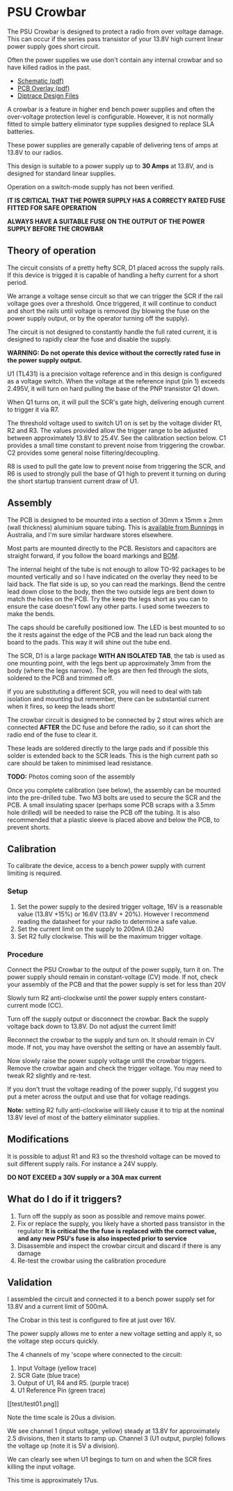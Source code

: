 # PSU Crowbar

The PSU Crowbar is designed to protect a radio from over voltage damage. This
can occur if the series pass transistor of your 13.8V high current linear power
supply goes short circuit.

Often the power supplies we use don't contain any internal crowbar and so have
killed radios in the past.

- [Schematic (pdf)](pdf/crobar-revA-schematic.pdf)
- [PCB Overlay (pdf)](pdf/crobar-revA-pcb-overlay.pdf)
- [Diptrace Design Files](design)

A crowbar is a feature in higher end bench power supplies and often the over-voltage
protection level is configurable. However, it is not normally fitted to simple
battery eliminator type supplies designed to replace SLA batteries.

These power supplies are generally capable of delivering tens of amps at 13.8V to
our radios.

This design is suitable to a power supply up to **30 Amps** at 13.8V, and is designed
for standard linear supplies.

Operation on a switch-mode supply has not been verified.

**IT IS CRITICAL THAT THE POWER SUPPLY HAS A CORRECTY RATED FUSE FITTED FOR SAFE OPERATION**

**ALWAYS HAVE A SUITABLE FUSE ON THE OUTPUT OF THE POWER SUPPLY BEFORE THE CROWBAR**

## Theory of operation

The circuit consists of a pretty hefty SCR, D1 placed across the supply rails. If this
device is trigged it is capable of handling a hefty current for a short period.

We arrange a voltage sense circuit so that we can trigger the SCR if the rail voltage
goes over a threshold. Once triggered, it will continue to conduct and short the rails
until voltage is removed (by blowing the fuse on the power supply output, or by the operator
turning off the supply).

The circuit is not designed to constantly handle the full rated current, it is designed to
rapidly clear the fuse and disable the supply.

**WARNING: Do not operate this device without the correctly rated fuse in the power supply output.**

U1 (TL431) is a precision voltage reference and in this design is configured as a voltage
switch. When the voltage at the reference input (pin 1) exceeds 2.495V, it will turn on hard
pulling the base of the PNP transistor Q1 down.

When Q1 turns on, it will pull the SCR's gate high, delivering enough current to trigger it
via R7.

The threshold voltage used to switch U1 on is set by the voltage divider R1, R2 and R3.
The values provided allow the trigger range to be adjusted between approximately
13.8V to 25.4V. See the calibration section below. C1 provides a small time constant
to prevent noise from triggering the crowbar. C2 provides some general noise filtering/decoupling.

R8 is used to pull the gate low to prevent noise from triggering the SCR, and R6 is used
to strongly pull the base of Q1 high to prevent it turning on during the short startup
transient current draw of U1.

## Assembly

The PCB is designed to be mounted into a section of 30mm x 15mm x 2mm (wall thickness)
aluminium square tubing. This is
[available from Bunnings](https://www.bunnings.com.au/metal-mate-30-x-15-x-2mm-x-1m-aluminium-rectangle-tube_p1130544)
in Australia, and I'm sure similar hardware stores elsewhere.

Most parts are mounted directly to the PCB. Resistors and capacitors are straight
forward, if you follow the board markings and [BOM](pdf/bill-of-materials.txt).

The internal height of the tube is not enough to allow TO-92 packages to be mounted
vertically and so I have indicated on the overlay they need to be laid back. The flat side
is up, so you can read the markings. Bend the centre lead down close to the body,
then the two outside legs are bent down to match the holes on the PCB. Try the keep the legs
short as you can to ensure the case doesn't fowl any other parts. I used some tweezers to 
make the bends.

The caps should be carefully positioned low. The LED is best mounted to so the it rests
against the edge of the PCB and the lead run back along the board to the pads. This way
it will shine out the tube end.

The SCR, D1 is a large package **WITH AN ISOLATED TAB**, the tab is used as one mounting
point, with the legs bent up approximately 3mm from the body (where the legs narrow).
The legs are then fed through the slots, soldered to the PCB and trimmed off.

If you are substituting a different SCR, you will need to deal with tab isolation and mounting
but remember, there can be substantial current when it fires, so keep the leads short!

The crowbar circuit is designed to be connected by 2 stout wires which are connected
**AFTER** the DC fuse and before the radio, so it can short the radio end of the fuse
to clear it.

These leads are soldered directly to the large pads and if possible this solder is extended back
to the SCR leads. This is the high current path so care should be taken to minimised lead
resistance.

**TODO:** Photos coming soon of the assembly

Once you complete calibration (see below), the assembly can be mounted into the
pre-drilled tube. Two M3 bolts are used to secure the SCR and the PCB. A small
insulating spacer (perhaps some PCB scraps with a 3.5mm hole drilled) will be needed
to raise the PCB off the tubing. It is also recommended that a plastic sleeve is
placed above and below the PCB, to prevent shorts.

## Calibration

To calibrate the device, access to a bench power supply with current limiting is
required.

### Setup

1. Set the power supply to the desired trigger voltage, 16V is a reasonable value
   (13.8V +15%) or 16.6V (13.8V + 20%). However I recommend reading the datasheet
   for your radio to determine a safe value.
2. Set the current limit on the supply to 200mA (0.2A)
3. Set R2 fully clockwise. This will be the maximum trigger voltage.

### Procedure

Connect the PSU Crowbar to the output of the power supply, turn it on. The power supply
should remain in constant-voltage (CV) mode. If not, check your assembly of the PCB and
that the power supply is set for less than 20V

Slowly turn R2 anti-clockwise until the power supply enters constant-current
mode (CC).

Turn off the supply output or disconnect the crowbar. Back the supply voltage back down
to 13.8V. Do not adjust the current limit!

Reconnect the crowbar to the supply and turn on. It should remain in CV mode. If not,
you may have overshot the setting or have an assembly fault.

Now slowly raise the power supply voltage until the crowbar triggers. Remove the crowbar again
and check the trigger voltage. You may need to tweak R2 slightly and re-test.

If you don't trust the voltage reading of the power supply, I'd suggest you put a meter
across the output and use that for voltage readings.

**Note:** setting R2 fully anti-clockwise will likely cause it to trip at the
nominal 13.8V level of most of the battery eliminator supplies.

## Modifications

It is possible to adjust R1 and R3 so the threshold voltage can be moved to suit
different supply rails. For instance a 24V supply.

**DO NOT EXCEED a 30V supply or a 30A max current**

## What do I do if it triggers?

1. Turn off the supply as soon as possible and remove mains power.
2. Fix or replace the supply, you likely have a shorted pass transistor in the regulator
   **It is critical the the fuse is replaced with the correct value, and any new PSU's fuse is also inspected prior to service**
3. Disassemble and inspect the crowbar circuit and discard if there is any damage
4. Re-test the crowbar using the calibration procedure

## Validation

I assembled the circuit and connected it to a bench power supply set for 13.8V and a current limit of 500mA.

The Crobar in this test is configured to fire at just over 16V.

The power supply allows me to enter a new voltage setting and apply it, so the voltage step
occurs quickly.


The 4 channels of my 'scope where connected to the circuit:
1. Input Voltage (yellow trace)
2. SCR Gate (blue trace)
3. Output of U1, R4 and R5. (purple trace)
4. U1 Reference Pin (green trace)

[[test/test01.png]]

Note the time scale is 20us a division.

We see channel 1 (input voltage, yellow) steady at 13.8V for approximately 2.5 divisions, then it starts
to ramp up. Channel 3 (U1 output, purple) follows the voltage up (note it is 5V a division).

We can clearly see when U1 begings to turn on and when the SCR fires killing the input voltage.

This time is approximately 17us.






